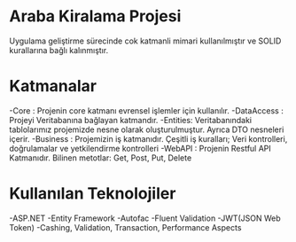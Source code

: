 # Araba Kiralama Projesi

Uygulama geliştirme sürecinde cok katmanli mimari kullanılmıştır ve SOLID kurallarına bağlı kalınmıştır.

# Katmanalar
-Core : Projenin core katmanı evrensel işlemler için kullanılır.
-DataAccess : Projeyi Veritabanına bağlayan katmandır.
-Entities: Veritabanındaki tablolarımız projemizde nesne olarak oluşturulmuştur. Ayrıca DTO nesneleri içerir.
-Business : Projemizin iş katmanıdır. Çeşitli iş kuralları; Veri kontrolleri, doğrulamalar ve yetkilendirme kontrolleri
-WebAPI : Projenin Restful API Katmanıdır. Bilinen metotlar: Get, Post, Put, Delete

# Kullanılan Teknolojiler

-ASP.NET
-Entity Framework
-Autofac
-Fluent Validation
-JWT(JSON Web Token)
-Cashing, Validation, Transaction, Performance Aspects
